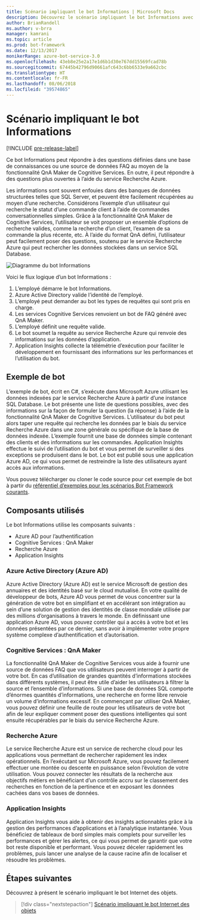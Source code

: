 ```yaml
---
title: Scénario impliquant le bot Informations | Microsoft Docs
description: Découvrez le scénario impliquant le bot Informations avec Bot Framework.
author: BrianRandell
ms.author: v-brra
manager: kamrani
ms.topic: article
ms.prod: bot-framework
ms.date: 12/13/2017
monikerRange: azure-bot-service-3.0
ms.openlocfilehash: 43eb8e25e2a17e1d6b1d30e767dd15569fcad78b
ms.sourcegitcommit: 67445b42796d90661afc643c6bb6533e9a662cbc
ms.translationtype: HT
ms.contentlocale: fr-FR
ms.lasthandoff: 08/06/2018
ms.locfileid: "39574865"
---
```

# <a name="information-bot-scenario"></a>Scénario impliquant le bot Informations

[!INCLUDE [pre-release-label](includes/pre-release-label-v3.md)]

Ce bot Informations peut répondre à des questions définies dans une base de connaissances ou une source de données FAQ au moyen de la fonctionnalité QnA Maker de Cognitive Services. En outre, il peut répondre à des questions plus ouvertes à l’aide du service Recherche Azure.

Les informations sont souvent enfouies dans des banques de données structurées telles que SQL Server, et peuvent être facilement récupérées au moyen d’une recherche. Considérons l’exemple d’un utilisateur qui recherche le statut d’une commande client à l’aide de commandes conversationnelles simples. Grâce à la fonctionnalité QnA Maker de Cognitive Services, l’utilisateur se voit proposer un ensemble d’options de recherche valides, comme la recherche d’un client, l’examen de sa commande la plus récente, etc. À l’aide du format QnA défini, l’utilisateur peut facilement poser des questions, soutenu par le service Recherche Azure qui peut rechercher les données stockées dans un service SQL Database.

![Diagramme du bot Informations](~/media/scenarios/bot-service-scenario-informational-bot.png)

Voici le flux logique d’un bot Informations :

1. L’employé démarre le bot Informations.
2. Azure Active Directory valide l’identité de l’employé.
3. L’employé peut demander au bot les types de requêtes qui sont pris en charge.
4. Les services Cognitive Services renvoient un bot de FAQ généré avec QnA Maker.
5. L’employé définit une requête valide.
6. Le bot soumet la requête au service Recherche Azure qui renvoie des informations sur les données d’application.
7. Application Insights collecte la télémétrie d’exécution pour faciliter le développement en fournissant des informations sur les performances et l’utilisation du bot.

## <a name="sample-bot"></a>Exemple de bot
L’exemple de bot, écrit en C#, s’exécute dans Microsoft Azure utilisant les données indexées par le service Recherche Azure à partir d’une instance SQL Database. Le bot présente une liste de questions possibles, avec des informations sur la façon de formuler la question (la réponse) à l’aide de la fonctionnalité QnA Maker de Cognitive Services. L’utilisateur du bot peut alors taper une requête qui recherche les données par le biais du service Recherche Azure dans une zone générale ou spécifique de la base de données indexée. L’exemple fournit une base de données simple contenant des clients et des informations sur les commandes. Application Insights effectue le suivi de l’utilisation du bot et vous permet de surveiller si des exceptions se produisent dans le bot. Le bot est publié sous une application Azure AD, ce qui vous permet de restreindre la liste des utilisateurs ayant accès aux informations.

Vous pouvez télécharger ou cloner le code source pour cet exemple de bot à partir du [référentiel d’exemples pour les scénarios Bot Framework courants](https://aka.ms/bot/scenarios).

## <a name="components-youll-use"></a>Composants utilisés
Le bot Informations utilise les composants suivants :
-   Azure AD pour l’authentification
-   Cognitive Services : QnA Maker
-   Recherche Azure
-   Application Insights

### <a name="azure-active-directory-azure-ad"></a>Azure Active Directory (Azure AD)
Azure Active Directory (Azure AD) est le service Microsoft de gestion des annuaires et des identités basé sur le cloud mutualisé. En votre qualité de développeur de bots, Azure AD vous permet de vous concentrer sur la génération de votre bot en simplifiant et en accélérant son intégration au sein d’une solution de gestion des identités de classe mondiale utilisée par des millions d’organisations à travers le monde. En définissant une application Azure AD, vous pouvez contrôler qui a accès à votre bot et les données présentées par ce dernier, sans avoir à implémenter votre propre système complexe d’authentification et d’autorisation.

### <a name="cognitive-services-qna-maker"></a>Cognitive Services : QnA Maker
La fonctionnalité QnA Maker de Cognitive Services vous aide à fournir une source de données FAQ que vos utilisateurs peuvent interroger à partir de votre bot. En cas d’utilisation de grandes quantités d’informations stockées dans différents systèmes, il peut être utile d’aider les utilisateurs à filtrer la source et l’ensemble d’informations. Si une base de données SQL comporte d’énormes quantités d’informations, une recherche en forme libre renvoie un volume d’informations excessif. En commençant par utiliser QnA Maker, vous pouvez définir une feuille de route pour les utilisateurs de votre bot afin de leur expliquer comment poser des questions intelligentes qui sont ensuite récupérables par le biais du service Recherche Azure.

### <a name="azure-search"></a>Recherche Azure
Le service Recherche Azure est un service de recherche cloud pour les applications vous permettant de rechercher rapidement les index opérationnels. En l’exécutant sur Microsoft Azure, vous pouvez facilement effectuer une montée ou descente en puissance selon l’évolution de votre utilisation. Vous pouvez connecter les résultats de la recherche aux objectifs métiers en bénéficiant d’un contrôle accru sur le classement des recherches en fonction de la pertinence et en exposant les données cachées dans vos bases de données.

### <a name="application-insights"></a>Application Insights
Application Insights vous aide à obtenir des insights actionnables grâce à la gestion des performances d’applications et à l’analytique instantanée. Vous bénéficiez de tableaux de bord simples mais complets pour surveiller les performances et gérer les alertes, ce qui vous permet de garantir que votre bot reste disponible et performant. Vous pouvez déceler rapidement les problèmes, puis lancer une analyse de la cause racine afin de localiser et résoudre les problèmes.

## <a name="next-steps"></a>Étapes suivantes
Découvrez à présent le scénario impliquant le bot Internet des objets.

> [!div class="nextstepaction"]
> [Scénario impliquant le bot Internet des objets](bot-service-scenario-internet-things.md)
